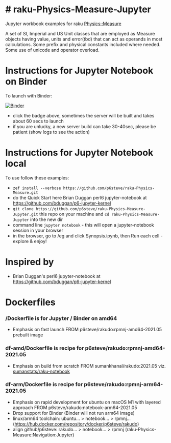 # # raku-Physics-Measure-Jupyter
Jupyter workbook examples for raku [Physics::Measure](https://github.com/p6steve/raku-Physics-Measure)

A set of SI, Imperial and US Unit classes that are employed as Measure objects having value, units and error(tbd) that can act as operands in most calculations. Some prefix and physical constants included where needed. Some use of unicode and operator overload.

# Instructions for Jupyter Notebook on Binder
To launch with Binder:

[![Binder](https://mybinder.org/badge_logo.svg)](https://mybinder.org/v2/gh/p6steve/raku-Physics-Measure-Jupyter/HEAD)

- click the badge above, sometimes the server will be built and takes about 60 secs to launch
- if you are unlucky, a new server build can take 30-40sec, please be patient (show logs to see the action)

# Instructions for Jupyter Notebook local
To use follow these examples:
- ```zef install --verbose https://github.com/p6steve/raku-Physics-Measure.git```
- do the Quick Start here Brian Duggan perl6 jupyter-notebook at <https://github.com/bduggan/p6-jupyter-kernel>
- ```git clone https://github.com/p6steve/raku-Physics-Measure-Jupyter.git``` this repo on your machine and ```cd raku-Physics-Measure-Jupyter``` into the new dir
- command line ```jupyter notebook``` - this will open a jupyter-notebook session in your browser
- in the browser, go to /eg and click Synopsis.ipynb, then Run each cell - explore & enjoy!

# Inspired by
* Brian Duggan's perl6 jupyter-notebook at <https://github.com/bduggan/p6-jupyter-kernel>

# Dockerfiles
### /Dockerfile is for Jupyter / Binder on amd64
- Emphasis on fast launch FROM p6steve/rakudo:rpmnj-amd64-2021.05 prebuilt image
### df-amd/Dockerfile is recipe for p6steve/rakudo:rpmnj-amd64-2021.05
- Emphasis on build from scratch FROM sumankhanal/rakudo:2021.05 viz. [sumanstats/raku-notebook](https://github.com/sumanstats/raku-notebook)
### df-arm/Dockerfile is recipe for p6steve/rakudo:rpmnj-arm64-2021.05
- Emphasis on rapid development for ubuntu on macOS M1 with layered approach FROM p6steve/rakudo:notebook-arm64-2021.05
- Drop support for Binder (Binder will not run arm64 image)
- linux/arm64 toolchain: ubuntu... > notebook... > rpmnj... (https://hub.docker.com/repository/docker/p6steve/rakudo)
- align github/p6steve:  rakudo... > notebook... > rpmnj (raku-Physics-Measure:Navigation:Jupyter)
